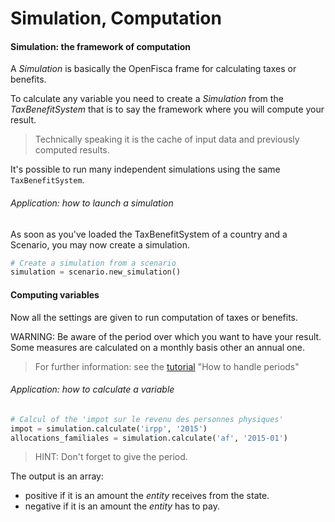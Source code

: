 # Simulation, Computation

#### Simulation: the framework of computation
A *Simulation* is basically the OpenFisca frame for calculating taxes or benefits.

To calculate any variable you need to create a *Simulation* from the *TaxBenefitSystem* that is to say the framework where you will compute your result.

> Technically speaking it is the cache of input data and previously computed results.

It's possible to run many independent simulations using the same `TaxBenefitSystem`.

###### Application: how to launch a simulation

As soon as you've loaded the TaxBenefitSystem of a country and a Scenario, you may now create a simulation.

```python
# Create a simulation from a scenario
simulation = scenario.new_simulation()
```


#### Computing variables

Now all the settings are given to run computation of taxes or benefits.

WARNING: Be aware of the period over which you want to have your result. Some measures are calculated on a monthly basis other an annual one.

> For further information: see the [tutorial](http://mybinder.org:/repo/openfisca/tutorial) "How to handle periods"

###### Application: how to calculate a variable

```python
# Calcul of the 'impot sur le revenu des personnes physiques'
impot = simulation.calculate('irpp', '2015')
allocations_familiales = simulation.calculate('af', '2015-01')
```

 > HINT: Don't forget to give the period.

 The output is an array:
 - positive if it is an amount the *entity* receives from the state.
 - negative if it is an amount the *entity* has to pay.

